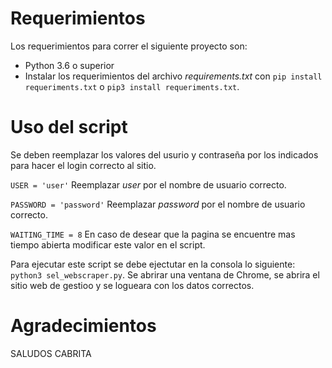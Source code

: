 # Requerimientos

Los requerimientos para correr el siguiente proyecto son:
- Python 3.6 o superior
- Instalar los requerimientos del archivo _requirements.txt_ con `pip install requeriments.txt` o `pip3 install requeriments.txt`.


# Uso del script

Se deben reemplazar los valores del usurio y contraseña por los indicados para hacer el login correcto al sitio.  

`USER = 'user'` 
Reemplazar _user_ por el nombre de usuario correcto.

`PASSWORD = 'password'` 
Reemplazar _password_ por el nombre de usuario correcto.

`WAITING_TIME = 8` 
En caso de desear que la pagina se encuentre mas tiempo abierta modificar este valor en el script.

Para ejecutar este script se debe ejectutar en la consola lo siguiente:
`python3 sel_webscraper.py`.
Se abrirar una ventana de Chrome, se abrira el sitio web de gestioo y se logueara con los datos correctos. 
# Agradecimientos
SALUDOS CABRITA
